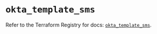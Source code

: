 # `okta_template_sms`

Refer to the Terraform Registry for docs: [`okta_template_sms`](https://registry.terraform.io/providers/okta/okta/4.9.0/docs/resources/template_sms).
